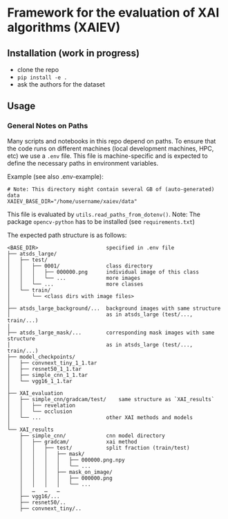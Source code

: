 # Framework for the evaluation of XAI algorithms (XAIEV)

## Installation (work in progress)

- clone the repo
- `pip install -e .`
- ask the authors for the dataset


## Usage

### General Notes on Paths

Many scripts and notebooks in this repo depend on paths. To ensure that the code runs on different machines (local development machines, HPC, etc) we use a `.env` file. This file is machine-specific and is expected to define the necessary paths in environment variables.

Example (see also .env-example):

```.env
# Note: This directory might contain several GB of (auto-generated) data
XAIEV_BASE_DIR="/home/username/xaiev/data"
```

This file is evaluated by `utils.read_paths_from_dotenv()`. Note: The package `opencv-python` has to be installed (see `requirements.txt`)


The expected path structure is as follows:

```
<BASE_DIR>                      specified in .env file
├── atsds_large/
│   ├── test/
│   │   ├── 0001/               class directory
│   │   │   ├── 000000.png      individual image of this class
│   │   │   └── ...             more images
│   │   └── ...                 more classes
│   └── train/
│       └── <class dirs with image files>
│
├── atsds_large_background/...  background images with same structure
│                               as in atsds_large (test/..., train/...)
│
├── atsds_large_mask/...        corresponding mask images with same structure
│                               as in atsds_large (test/..., train/...)
├── model_checkpoints/
│   ├── convnext_tiny_1_1.tar
│   ├── resnet50_1_1.tar
│   ├── simple_cnn_1_1.tar
│   └── vgg16_1_1.tar
│
├── XAI_evaluation
│   ├── simple_cnn/gradcam/test/    same structure as `XAI_results`
│   │   ├── revelation
│   │   └── occlusion
│   └── ...                     other XAI methods and models
│
└── XAI_results
    ├── simple_cnn/             cnn model directory
    │   ├── gradcam/            xai method
    │   │   ├── test/           split fraction (train/test)
    │   │   │   ├── mask/
    │   │   │   │   ├── 000000.png.npy
    │   │   │   │   └── ...
    │   │   │   ├── mask_on_image/
    │   │   │   │   ├── 000000.png
    │   │   │   │   └── ...
    │   …   …   …
    ├── vgg16/...
    ├── resnet50/..
    ├── convnext_tiny/..
```
